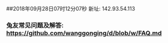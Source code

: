 ##2018年09月28日07时12分07秒 新址: 142.93.54.113
### 兔友常见问题及解答: https://github.com/wanggonging/d/blob/w/FAQ.md
